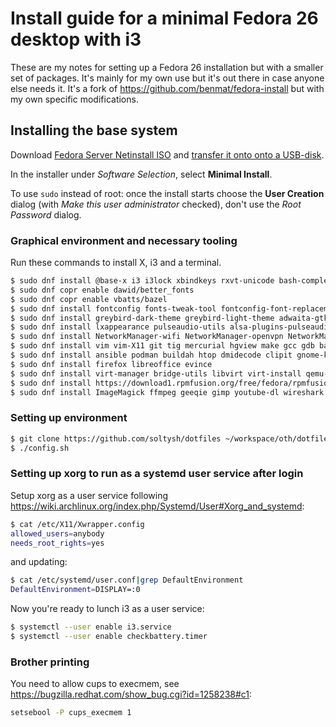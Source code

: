 # Install guide for a minimal Fedora 26 desktop with i3

These are my notes for setting up a Fedora 26 installation but with a smaller set of packages.
It's mainly for my own use but it's out there in case anyone else needs it.
It's a fork of https://github.com/benmat/fedora-install but with my own specific modifications.

## Installing the base system

Download [Fedora Server Netinstall ISO](https://getfedora.org/en/server/download/) and [transfer it onto onto a USB-disk](https://docs.fedoraproject.org/f26/install-guide/install/Preparing_for_Installation.html#sect-preparing-boot-media).

In the installer under *Software Selection*, select **Minimal Install**.

To use `sudo` instead of root: once the install starts choose the **User Creation** dialog (with *Make this user administrator* checked), don't use the *Root Password* dialog.

### Graphical environment and necessary tooling

Run these commands to install X, i3 and a terminal.

```sh
$ sudo dnf install @base-x i3 i3lock xbindkeys rxvt-unicode bash-completion
$ sudo dnf copr enable dawid/better_fonts
$ sudo dnf copr enable vbatts/bazel
$ sudo dnf install fontconfig fonts-tweak-tool fontconfig-font-replacements bitstream-vera-sans-fonts blender-fonts courier-prime-fonts dejavu-sans-fonts dejavu-sans-mono-fonts dejavu-serif-fonts eosrei-emojione-fonts fontawesome-fonts gdouros-symbola-fonts gelasio-fonts google-droid-sans-fonts google-droid-sans-mono-fonts google-noto-emoji-color-fonts levien-inconsolata-fonts liberation-fonts liberation-fonts-common liberation-mono-fonts liberation-sans-fonts liberation-serif-fonts libfonts libre-baskerville-fonts terminus-fonts
$ sudo dnf install greybird-dark-theme greybird-light-theme adwaita-gtk2-theme adwaita-cursor-theme adwaita-icon-theme
$ sudo dnf install lxappearance pulseaudio-utils alsa-plugins-pulseaudio mpg123-plugins-pulseaudio xclip
$ sudo dnf install NetworkManager-wifi NetworkManager-openvpn NetworkManager-openvpn-gnome network-manager-applet
$ sudo dnf install vim vim-X11 git tig mercurial hgview make gcc gdb bazel hub patch perf sqlite strace tree whois ShellCheck cronie bison rclone awscli
$ sudo dnf install ansible podman buildah htop dmidecode clipit gnome-keyring krb5-workstation tar zip unzip p7zip bzip2 cups dstat jq lshw weechat bc rsync mc simple-mtpfs pciutils alsa-utils pulseaudio autofs net-tools rdate usbutils ntfs-3g httpie at bind-utils calibre keepassxc lsof openssl
$ sudo dnf install firefox libreoffice evince
$ sudo dnf install virt-manager bridge-utils libvirt virt-install qemu-kvm
$ sudo dnf install https://download1.rpmfusion.org/free/fedora/rpmfusion-free-release-$(rpm -E %fedora).noarch.rpm https://download1.rpmfusion.org/nonfree/fedora/rpmfusion-nonfree-release-$(rpm -E %fedora).noarch.rpm
$ sudo dnf install ImageMagick ffmpeg geeqie gimp youtube-dl wireshark nmap mtr unrar mplayer pavucontrol inkscape blender darktable audacity openshot
```

### Setting up environment

```sh
$ git clone https://github.com/soltysh/dotfiles ~/workspace/oth/dotfiles
$ ./config.sh
```

### Setting up xorg to run as a systemd user service after login

Setup xorg as a user service following https://wiki.archlinux.org/index.php/Systemd/User#Xorg_and_systemd:

```sh
$ cat /etc/X11/Xwrapper.config
allowed_users=anybody
needs_root_rights=yes
```

and updating:

```sh
$ cat /etc/systemd/user.conf|grep DefaultEnvironment
DefaultEnvironment=DISPLAY=:0
```

Now you're ready to lunch i3 as a user service:

```sh
$ systemctl --user enable i3.service
$ systemctl --user enable checkbattery.timer
```

### Brother printing

You need to allow cups to execmem, see https://bugzilla.redhat.com/show_bug.cgi?id=1258238#c1:

```sh
setsebool -P cups_execmem 1
```
